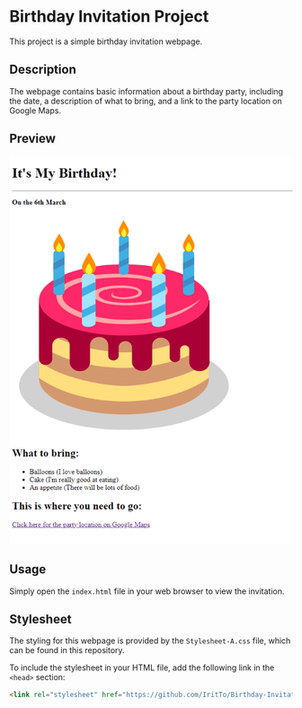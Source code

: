 # Birthday Invitation Project

This project is a simple birthday invitation webpage.

## Description

The webpage contains basic information about a birthday party, including the date, a description of what to bring, and a link to the party location on Google Maps.

## Preview

![Birthday Invitation Preview](https://github.com/IritTo/Birthday-Invitation-Project/raw/main/Birthday-Invitiaion.png)

## Usage

Simply open the `index.html` file in your web browser to view the invitation.

## Stylesheet

The styling for this webpage is provided by the `Stylesheet-A.css` file, which can be found in this repository.

To include the stylesheet in your HTML file, add the following link in the `<head>` section:

```html
<link rel="stylesheet" href="https://github.com/IritTo/Birthday-Invitation-Project/raw/main/Stylesheet-A.css">


